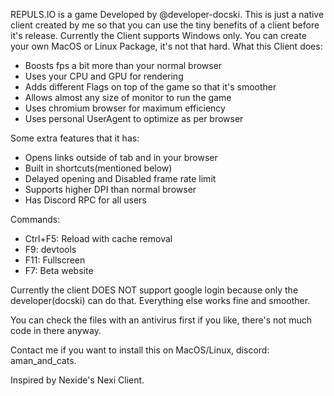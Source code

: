 REPULS.IO is a game Developed by @developer-docski. This is just a native client created by me so that you can use the tiny benefits of a client before it's release. Currently the Client supports Windows only. You can create your own MacOS or Linux Package, it's not that hard.
What this Client does:
- Boosts fps a bit more than your normal browser
- Uses your CPU and GPU for rendering
- Adds different Flags on top of the game so that it's smoother
- Allows almost any size of monitor to run the game
- Uses chromium browser for maximum efficiency
- Uses personal UserAgent to optimize as per browser

Some extra features that it has:
- Opens links outside of tab and in your browser
- Built in shortcuts(mentioned below)
- Delayed opening and Disabled frame rate limit
- Supports higher DPI than normal browser
- Has Discord RPC for all users
  
Commands:
- Ctrl+F5: Reload with cache removal
- F9: devtools
- F11: Fullscreen
- F7: Beta website

Currently the client DOES NOT support google login because only the developer(docski) can do that. Everything else works fine and smoother.

You can check the files with an antivirus first if you like, there's not much code in there anyway.

Contact me if you want to install this on MacOS/Linux, discord: aman_and_cats.

Inspired by Nexide's Nexi Client.

